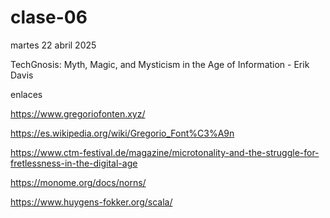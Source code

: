 # clase-06

martes 22 abril 2025

TechGnosis: Myth, Magic, and Mysticism in the Age of Information -  Erik Davis

enlaces

<https://www.gregoriofonten.xyz/>

<https://es.wikipedia.org/wiki/Gregorio_Font%C3%A9n>

<https://www.ctm-festival.de/magazine/microtonality-and-the-struggle-for-fretlessness-in-the-digital-age>

<https://monome.org/docs/norns/>

<https://www.huygens-fokker.org/scala/>
